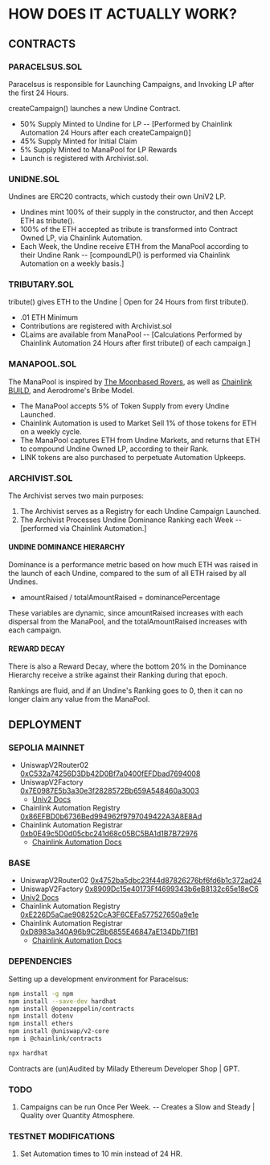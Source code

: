 # HOW DOES IT ACTUALLY WORK?

## CONTRACTS

### PARACELSUS.SOL

Paracelsus is responsible for Launching Campaigns, and Invoking LP after the first 24 Hours.

createCampaign() launches a new Undine Contract.

* 50% Supply Minted to Undine for LP -- [Performed by Chainlink Automation 24 Hours after each createCampaign()]
* 45% Supply Minted for Initial Claim
* 5% Supply Minted to ManaPool for LP Rewards
* Launch is registered with Archivist.sol.

### UNIDNE.SOL

Undines are ERC20 contracts, which custody their own UniV2 LP.

* Undines mint 100% of their supply in the constructor, and then Accept ETH as tribute().
* 100% of the ETH accepted as tribute is transformed into Contract Owned LP, via Chainlink Automation.
* Each Week, the Undine receive ETH from the ManaPool according to their Undine Rank -- [compoundLP() is performed via Chainlink Automation on a weekly basis.]

### TRIBUTARY.SOL

tribute() gives ETH to the Undine | Open for 24 Hours from first tribute().

* .01 ETH Minimum
* Contributions are registered with Archivist.sol
* CLaims are available from ManaPool -- [Calculations Performed by Chainlink Automation 24 Hours after first tribute() of each campaign.]

### MANAPOOL.SOL

The ManaPool is inspired by [The Moonbased Rovers](https://moon.based.money/), as well as [Chainlink BUILD](https://blog.chain.link/chainlink-economics-2-0-one-year-update/), and Aerodrome's Bribe Model.

* The ManaPool accepts 5% of Token Supply from every Undine Launched.
* Chainlink Automation is used to Market Sell 1% of those tokens for ETH on a weekly cycle.
* The ManaPool captures ETH from Undine Markets, and returns that ETH to compound Undine Owned LP, according to their Rank.
* LINK tokens are also purchased to perpetuate Automation Upkeeps.

### ARCHIVIST.SOL

The Archivist serves two main purposes:

1) The Archivist serves as a Registry for each Undine Campaign Launched.
2) The Archivist Processes Undine Dominance Ranking each Week -- [performed via Chainlink Automation.]

#### UNDINE DOMINANCE HIERARCHY

Dominance is a performance metric based on how much ETH was raised in the launch of each Undine, compared to the sum of all ETH raised by all Undines.

* amountRaised / totalAmountRaised = dominancePercentage

These variables are dynamic, since amountRaised increases with each dispersal from the ManaPool, and the totalAmountRaised increases with each campaign.

#### REWARD DECAY

There is also a Reward Decay, where the bottom 20% in the Dominance Hierarchy receive a strike against their Ranking during that epoch.

Rankings are fluid, and if an Undine's Ranking goes to 0, then it can no longer claim any value from the ManaPool.

## DEPLOYMENT

### SEPOLIA MAINNET

* UniswapV2Router02 [0xC532a74256D3Db42D0Bf7a0400fEFDbad7694008](https://sepolia.etherscan.io/address/0xC532a74256D3Db42D0Bf7a0400fEFDbad7694008#code)
* UniswapV2Factory [0x7E0987E5b3a30e3f2828572Bb659A548460a3003](https://sepolia.etherscan.io/address/0x7E0987E5b3a30e3f2828572Bb659A548460a3003#code)
  * [Univ2 Docs](https://docs.uniswap.org/contracts/v2/overview)
* Chainlink Automation Registry [0x86EFBD0b6736Bed994962f9797049422A3A8E8Ad](https://sepolia.etherscan.io/address/0x86EFBD0b6736Bed994962f9797049422A3A8E8Ad#code)
* Chainlink Automation Registrar [0xb0E49c5D0d05cbc241d68c05BC5BA1d1B7B72976](https://sepolia.etherscan.io/address/0xb0e49c5d0d05cbc241d68c05bc5ba1d1b7b72976#code)
  * [Chainlink Automation Docs](https://automation.chain.link/)

### BASE

* UniswapV2Router02 [0x4752ba5dbc23f44d87826276bf6fd6b1c372ad24](https://basescan.org/address/0x4752ba5dbc23f44d87826276bf6fd6b1c372ad24)
* UniswapV2Factory [0x8909Dc15e40173Ff4699343b6eB8132c65e18eC6](https://basescan.org/address/0x8909Dc15e40173Ff4699343b6eB8132c65e18eC6)
* [Univ2 Docs](https://docs.uniswap.org/contracts/v2/overview)
* Chainlink Automation Registry [0xE226D5aCae908252CcA3F6CEFa577527650a9e1e](https://basescan.org/address/0xE226D5aCae908252CcA3F6CEFa577527650a9e1e)
* Chainlink Automation Registrar [0xD8983a340A96b9C2Bb6855E46847aE134Db71fB1](https://basescan.org/address/0xD8983a340A96b9C2Bb6855E46847aE134Db71fB1#code)
  * [Chainlink Automation Docs](https://automation.chain.link/)

### DEPENDENCIES

Setting up a development environment for Paracelsus:

```bash
npm install -g npm
npm install --save-dev hardhat
npm install @openzeppelin/contracts
npm install dotenv
npm install ethers
npm install @uniswap/v2-core
npm i @chainlink/contracts
```

```bash
npx hardhat
```

Contracts are (un)Audited by Milady Ethereum Developer Shop | GPT.

### TODO

1) Campaigns can be run Once Per Week. -- Creates a Slow and Steady | Quality over Quantity Atmosphere.

### TESTNET MODIFICATIONS

1) Set Automation times to 10 min instead of 24 HR.
